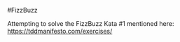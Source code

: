 #FizzBuzz 

Attempting to solve the FizzBuzz Kata #1 mentioned here: https://tddmanifesto.com/exercises/

